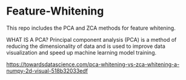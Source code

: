 # Feature-Whitening
 This repo includes the PCA and ZCA methods for feature whitening.

WHAT IS A PCA?
Principal component analysis (PCA) is a method of reducing the dimensionality of data and is used to improve data visualization and speed up machine learning model training.

https://towardsdatascience.com/pca-whitening-vs-zca-whitening-a-numpy-2d-visual-518b32033edf
 
